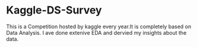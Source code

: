 # Kaggle-DS-Survey

This is a Competition hosted by kaggle every year.It is completely based on Data Analysis. I ave done extenive EDA and dervied my insights about the data.
